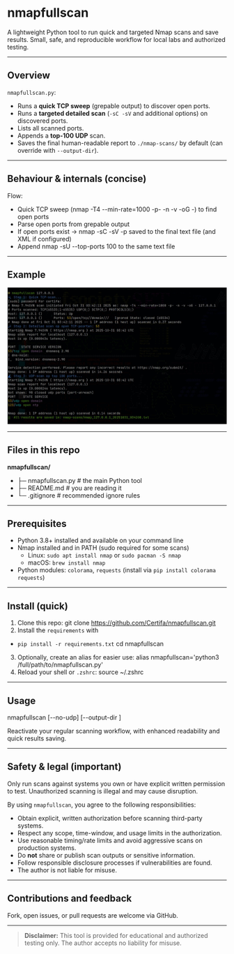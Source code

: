# nmapfullscan

A lightweight Python tool to run quick and targeted Nmap scans and save results. Small, safe, and reproducible workflow for local labs and authorized testing.

---

## Overview

`nmapfullscan.py`:

- Runs a **quick TCP sweep** (grepable output) to discover open ports.
- Runs a **targeted detailed scan** (`-sC -sV` and additional options) on discovered ports.
- Lists all scanned ports.
- Appends a **top-100 UDP** scan.
- Saves the final human-readable report to `./nmap-scans/` by default (can override with `--output-dir`).

---

## Behaviour & internals (concise)

Flow:

- Quick TCP sweep (nmap -T4 --min-rate=1000 -p- -n -v -oG -) to find open ports
- Parse open ports from grepable output
- If open ports exist → nmap -sC -sV -p<ports> saved to the final text file (and XML if configured)
- Append nmap -sU --top-ports 100 to the same text file

---

## Example

![Example scan](docs/nmap_scan.jpg)

---

## Files in this repo
**nmapfullscan/**
- ├─ nmapfullscan.py # the main Python tool
- ├─ README.md # you are reading it
- └─ .gitignore # recommended ignore rules

---

## Prerequisites

- Python 3.8+ installed and available on your command line
- Nmap installed and in PATH (sudo required for some scans)
  - Linux: `sudo apt install nmap` or `sudo pacman -S nmap`
  - macOS: `brew install nmap`
- Python modules: `colorama`, `requests` (install via `pip install colorama requests`)

---

## Install (quick)

1. Clone this repo:
git clone https://github.com/Certifa/nmapfullscan.git
2. Install the `requirements` with
- `pip install -r requirements.txt`
cd nmapfullscan
3. Optionally, create an alias for easier use: alias nmapfullscan='python3 /full/path/to/nmapfullscan.py'
4. Reload your shell or `.zshrc`:
source ~/.zshrc

---

## Usage

nmapfullscan <IP or hostname> [--no-udp] [--output-dir <directory>]

Reactivate your regular scanning workflow, with enhanced readability and quick results saving.

---

## Safety & legal (important)

Only run scans against systems you own or have explicit written permission to test. Unauthorized scanning is illegal and may cause disruption.

By using `nmapfullscan`, you agree to the following responsibilities:

- Obtain explicit, written authorization before scanning third-party systems.
- Respect any scope, time-window, and usage limits in the authorization.
- Use reasonable timing/rate limits and avoid aggressive scans on production systems.
- Do **not** share or publish scan outputs or sensitive information.
- Follow responsible disclosure processes if vulnerabilities are found.
- The author is not liable for misuse.

---

## Contributions and feedback

Fork, open issues, or pull requests are welcome via GitHub.

---

> **Disclaimer:** This tool is provided for educational and authorized testing only. The author accepts no liability for misuse.
